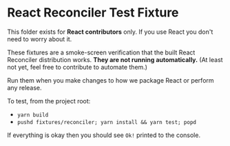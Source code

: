 # React Reconciler Test Fixture

This folder exists for **React contributors** only.
If you use React you don't need to worry about it.

These fixtures are a smoke-screen verification that the built React Reconciler distribution works.
**They are not running automatically.** (At least not yet, feel free to contribute to automate them.)

Run them when you make changes to how we package React or perform any release.

To test, from the project root:
* `yarn build`
* `pushd fixtures/reconciler; yarn install && yarn test; popd`

If everything is okay then you should see `Ok!` printed to the console.

